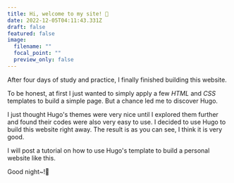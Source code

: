 ```yaml
---
title: Hi, welcome to my site! 👋
date: 2022-12-05T04:11:43.331Z
draft: false
featured: false
image:
  filename: ""
  focal_point: ""
  preview_only: false
---
```

After four days of study and practice, I finally finished building this website.

To be honest, at first I just wanted to simply apply a few *HTML* and *CSS* templates to build a simple page. But a chance led me to discover Hugo.

I just thought Hugo's themes were very nice until I explored them further and found their codes were also very easy to use. I decided to use Hugo to build this website right away. The result is as you can see, I think it is very good.

I will post a tutorial on how to use Hugo's template to build a personal website like this.

Good night~!🌙